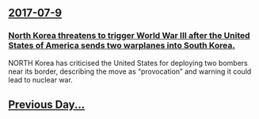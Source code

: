 ## [2017-07-9](/news/2017/07/9/index.md)

### [ North Korea threatens to trigger World War III after the United States of America sends two warplanes into South Korea. ](/news/2017/07/9/north-korea-threatens-to-trigger-world-war-iii-after-the-united-states-of-america-sends-two-warplanes-into-south-korea.md)
NORTH Korea has criticised the United States for deploying two bombers near its border, describing the move as “provocation” and warning it could lead to nuclear war.

## [Previous Day...](/news/2017/07/8/index.md)

